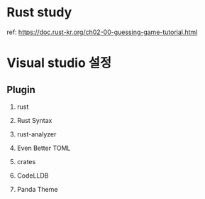 # Rust study

ref: https://doc.rust-kr.org/ch02-00-guessing-game-tutorial.html

# Visual studio 설정

## Plugin
1. rust
2. Rust Syntax
3. rust-analyzer
4. Even Better TOML
5. crates
6. CodeLLDB

7. Panda Theme

